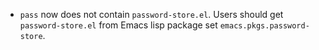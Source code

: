 - `pass` now does not contain `password-store.el`.  Users should get `password-store.el` from Emacs lisp package set `emacs.pkgs.password-store`.
